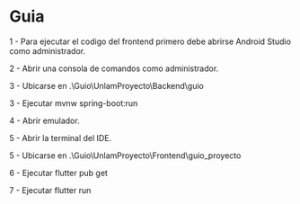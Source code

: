 # Guia

1 - Para ejecutar el codigo del frontend primero debe abrirse Android Studio como administrador.

2 - Abrir una consola de comandos como administrador.

3 - Ubicarse en .\Guio\UnlamProyecto\Backend\guio

3 - Ejecutar mvnw spring-boot:run

4 - Abrir emulador.

5 - Abrir la terminal del IDE.

5 - Ubicarse en .\Guio\UnlamProyecto\Frontend\guio_proyecto

6 - Ejecutar flutter pub get

7 - Ejecutar flutter run